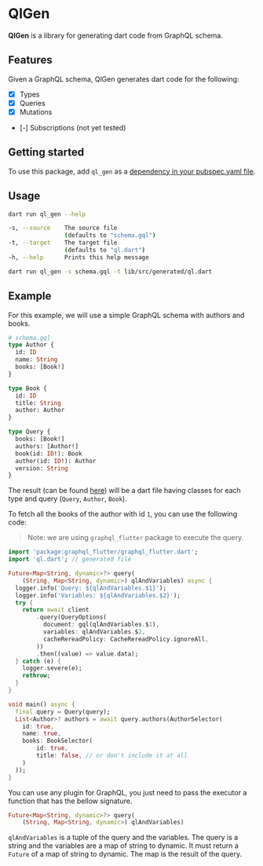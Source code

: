 <!--
This README describes the package. If you publish this package to pub.dev,
this README's contents appear on the landing page for your package.

For information about how to write a good package README, see the guide for
[writing package pages](https://dart.dev/guides/libraries/writing-package-pages).

For general information about developing packages, see the Dart guide for
[creating packages](https://dart.dev/guides/libraries/create-library-packages)
and the Flutter guide for
[developing packages and plugins](https://flutter.dev/developing-packages).
-->

# QlGen

**QlGen** is a library for generating dart code from GraphQL schema.

## Features

Given a GraphQL schema, QlGen generates dart code for the following:

- [x] Types
- [x] Queries
- [x] Mutations
- [-] Subscriptions (not yet tested)

## Getting started

To use this package, add `ql_gen` as a [dependency in your pubspec.yaml file](https://dart.dev/tools/pub/dependencies).

## Usage

<!-- command and result example -->

```bash
dart run ql_gen --help
```

```bash
-s, --source    The source file
                (defaults to "schema.gql")
-t, --target    The target file
                (defaults to "ql.dart")
-h, --help      Prints this help message
```

```bash
dart run ql_gen -s schema.gql -t lib/src/generated/ql.dart
```

## Example

For this example, we will use a simple GraphQL schema with authors and books.

```graphql
# schema.gql
type Author {
  id: ID
  name: String
  books: [Book!]
}

type Book {
  id: ID
  title: String
  author: Author
}

type Query {
  books: [Book!]
  authors: [Author!]
  book(id: ID!): Book
  author(id: ID!): Author
  version: String
}
```

The result (can be found [here](./doc/result.dart)) will be a dart file having classes for each type and query (`Query`, `Author`, `Book`).

To fetch all the books of the author with id `1`, you can use the following code:

> Note: we are using `graphql_flutter` package to execute the query.

```dart
import 'package:graphql_flutter/graphql_flutter.dart';
import 'ql.dart'; // generated file

Future<Map<String, dynamic>?> query(
    (String, Map<String, dynamic>) qlAndVariables) async {
  logger.info('Query: ${qlAndVariables.$1}');
  logger.info('Variables: ${qlAndVariables.$2}');
  try {
    return await client
        .query(QueryOptions(
          document: gql(qlAndVariables.$1),
          variables: qlAndVariables.$2,
          cacheRereadPolicy: CacheRereadPolicy.ignoreAll,
        ))
        .then((value) => value.data);
  } catch (e) {
    logger.severe(e);
    rethrow;
  }
}

void main() async {
  final query = Query(query);
  List<Author>? authors = await query.authors(AuthorSelector(
    id: true,
    name: true,
    books: BookSelector(
        id: true,
        title: false, // or don't include it at all
    )
  ));
}
```

You can use any plugin for GraphQL, you just need to pass the executor a function that has the bellow signature.

```dart
Future<Map<String, dynamic>?> query(
    (String, Map<String, dynamic>) qlAndVariables)
```

`qlAndVariables` is a tuple of the query and the variables. The query is a string and the variables are a map of string to dynamic.
It must return a `Future` of a map of string to dynamic. The map is the result of the query.
